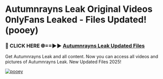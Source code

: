 # Autumnrayns Leak Original Videos 0nlyFans Leaked - Files Updated! (pooey)

<h3>🔴 CLICK HERE 🌐==►► <a href="https://tinyurl.com/3hn5wdd3" rel="nofollow">Autumnrayns Leak Updated Files</a></h3>

Get Autumnrayns Leak and all content. Now you can access all videos and pictures of Autumnrayns Leak. New Updated Files 2025!

[![pooey](https://i.imgur.com/4HnBqBT.gif)](https://tinyurl.com/3hn5wdd3)
